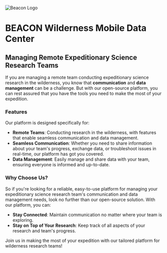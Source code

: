 ![Beacon Logo](/beacon-wmdc-logo.png")


# BEACON Wilderness Mobile Data Center

## Managing Remote Expeditionary Science Research Teams

If you are managing a remote team conducting expeditionary science research in the wilderness, you know that **communication** and **data management** can be a challenge. But with our open-source platform, you can rest assured that you have the tools you need to make the most of your expedition.

### Features

Our platform is designed specifically for:

- **Remote Teams**: Conducting research in the wilderness, with features that enable seamless communication and data management.
- **Seamless Communication**: Whether you need to share information about your team's progress, exchange data, or troubleshoot issues in real-time, our platform has got you covered.
- **Data Management**: Easily manage and share data with your team, ensuring everyone is informed and up-to-date.

### Why Choose Us?

So if you're looking for a reliable, easy-to-use platform for managing your expeditionary science research team's communication and data management needs, look no further than our open-source solution. With our platform, you can:

- **Stay Connected**: Maintain communication no matter where your team is exploring.
- **Stay on Top of Your Research**: Keep track of all aspects of your research and team's progress.

Join us in making the most of your expedition with our tailored platform for wilderness research teams!
